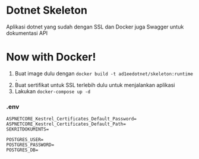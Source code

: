 # Dotnet Skeleton
Aplikasi dotnet yang sudah dengan SSL dan Docker juga Swagger untuk dokumentasi API

# Now with Docker!
1. Buat image dulu dengan `docker build -t ad1eedotnet/skeleton:runtime .`
2. Buat sertifikat untuk SSL terlebih dulu untuk menjalankan aplikasi
3. Lakukan `docker-compose up -d`

### .env
```
ASPNETCORE_Kestrel_Certificates_Default_Password=
ASPNETCORE_Kestrel_Certificates_Default_Path=
SEKRITDOKUMINTS=

POSTGRES_USER=
POSTGRES_PASSWORD=
POSTGRES_DB=
```